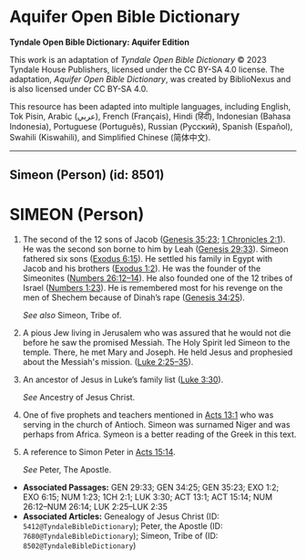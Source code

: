 # Aquifer Open Bible Dictionary

**Tyndale Open Bible Dictionary: Aquifer Edition**

This work is an adaptation of *Tyndale Open Bible Dictionary* © 2023 Tyndale House Publishers, licensed under the CC BY\-SA 4\.0 license. The adaptation, *Aquifer Open Bible Dictionary*, was created by BiblioNexus and is also licensed under CC BY\-SA 4\.0\.

This resource has been adapted into multiple languages, including English, Tok Pisin, Arabic (عربي), French (Français), Hindi (हिंदी), Indonesian (Bahasa Indonesia), Portuguese (Português), Russian (Русский), Spanish (Español), Swahili (Kiswahili), and Simplified Chinese (简体中文).



--------------------------------

## Simeon (Person) (id: 8501)

SIMEON (Person)
===============

1. The second of the 12 sons of Jacob ([Genesis 35:23](https://ref.ly/Gen35:23); [1 Chronicles 2:1](https://ref.ly/1Chr2:1)). He was the second son borne to him by Leah ([Genesis 29:33](https://ref.ly/Gen29:33)). Simeon fathered six sons ([Exodus 6:15](https://ref.ly/Exod6:15)). He settled his family in Egypt with Jacob and his brothers ([Exodus 1:2](https://ref.ly/Exod1:2)). He was the founder of the Simeonites ([Numbers 26:12](https://ref.ly/Num26:12-Num26:14)[–](https://ref.ly/Num26:12-Num26:14)[14](https://ref.ly/Num26:12-Num26:14)). He also founded one of the 12 tribes of Israel ([Numbers 1:23](https://ref.ly/Num1:23)). He is remembered most for his revenge on the men of Shechem because of Dinah’s rape ([Genesis 34:25](https://ref.ly/Gen34:25)).

    *See also* Simeon, Tribe of.

2. A pious Jew living in Jerusalem who was assured that he would not die before he saw the promised Messiah. The Holy Spirit led Simeon to the temple. There, he met Mary and Joseph. He held Jesus and prophesied about the Messiah's mission. ([Luke 2:25](https://ref.ly/Luke2:25-Luke2:35)[–](https://ref.ly/Luke2:25-Luke2:35)[35](https://ref.ly/Luke2:25-Luke2:35)).
3. An ancestor of Jesus in Luke’s family list ([Luke 3:30](https://ref.ly/Luke3:30)).

    *See* Ancestry of Jesus Christ.

4. One of five prophets and teachers mentioned in [Acts 13:1](https://ref.ly/Acts13:1) who was serving in the church of Antioch. Simeon was surnamed Niger and was perhaps from Africa. Symeon is a better reading of the Greek in this text.
5. A reference to Simon Peter in [Acts 15:14](https://ref.ly/Acts15:14).

    *See* Peter, The Apostle.

* **Associated Passages:** GEN 29:33; GEN 34:25; GEN 35:23; EXO 1:2; EXO 6:15; NUM 1:23; 1CH 2:1; LUK 3:30; ACT 13:1; ACT 15:14; NUM 26:12–NUM 26:14; LUK 2:25–LUK 2:35
* **Associated Articles:** Genealogy of Jesus Christ (ID: `5412@TyndaleBibleDictionary`); Peter, the Apostle (ID: `7680@TyndaleBibleDictionary`); Simeon, Tribe of (ID: `8502@TyndaleBibleDictionary`)

